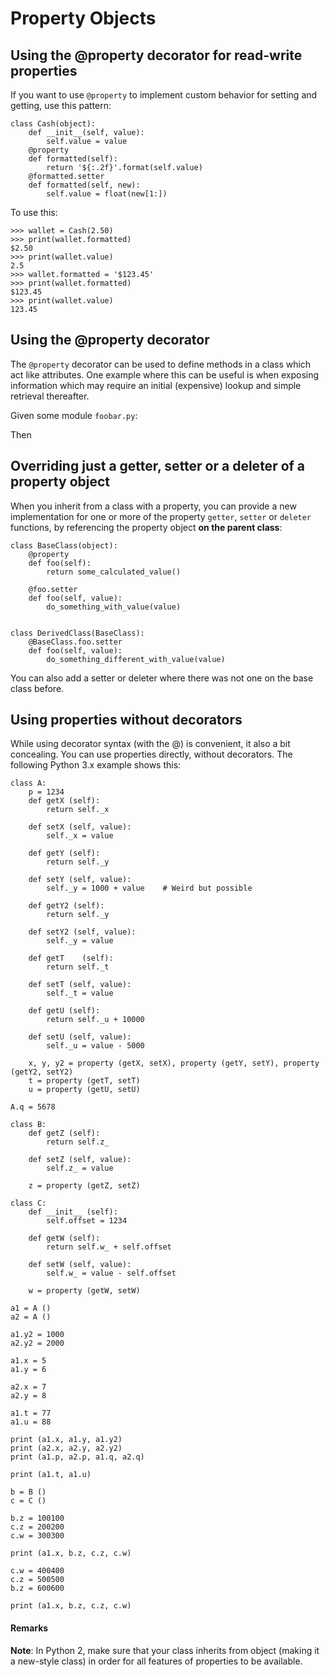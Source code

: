 # Property Objects




## Using the @property decorator for read-write properties


If you want to use `@property` to implement custom behavior for setting and getting, use this pattern:

```
class Cash(object):
    def __init__(self, value):
        self.value = value
    @property
    def formatted(self):
        return '${:.2f}'.format(self.value)
    @formatted.setter
    def formatted(self, new):
        self.value = float(new[1:])

```

To use this:

```
>>> wallet = Cash(2.50)
>>> print(wallet.formatted)
$2.50
>>> print(wallet.value)
2.5
>>> wallet.formatted = '$123.45'
>>> print(wallet.formatted)
$123.45
>>> print(wallet.value)
123.45

```



## Using the @property decorator


The `@property` decorator can be used to define methods in a class which act like attributes. One example where this can be useful is when exposing information which may require an initial (expensive) lookup and simple retrieval thereafter.

Given some module `foobar.py`:

Then



## Overriding just a getter, setter or a deleter of a property object


When you inherit from a class with a property, you can provide a new implementation for one or more of the property `getter`, `setter` or `deleter` functions, by referencing the property object **on the parent class**:

```
class BaseClass(object):
    @property
    def foo(self):
        return some_calculated_value()

    @foo.setter
    def foo(self, value):
        do_something_with_value(value)


class DerivedClass(BaseClass):
    @BaseClass.foo.setter
    def foo(self, value):
        do_something_different_with_value(value)

```

You can also add a setter or deleter where there was not one on the base class before.



## Using properties without decorators


While using decorator syntax (with the @) is convenient, it also a bit concealing. You can use properties directly, without decorators. The following Python 3.x example shows this:

```
class A:
    p = 1234
    def getX (self):
        return self._x

    def setX (self, value):
        self._x = value
            
    def getY (self):
        return self._y

    def setY (self, value):
        self._y = 1000 + value    # Weird but possible
        
    def getY2 (self):
        return self._y

    def setY2 (self, value):
        self._y = value
        
    def getT    (self):
        return self._t

    def setT (self, value):
        self._t = value
        
    def getU (self):
        return self._u + 10000

    def setU (self, value):
        self._u = value - 5000
            
    x, y, y2 = property (getX, setX), property (getY, setY), property (getY2, setY2)
    t = property (getT, setT)
    u = property (getU, setU)
    
A.q = 5678

class B:
    def getZ (self):
        return self.z_
    
    def setZ (self, value):
        self.z_ = value
        
    z = property (getZ, setZ)
    
class C:
    def __init__ (self):
        self.offset = 1234

    def getW (self):
        return self.w_ + self.offset
        
    def setW (self, value):
        self.w_ = value - self.offset
        
    w = property (getW, setW)
    
a1 = A ()
a2 = A ()

a1.y2 = 1000
a2.y2 = 2000

a1.x = 5
a1.y = 6

a2.x = 7
a2.y = 8

a1.t = 77
a1.u = 88
    
print (a1.x, a1.y, a1.y2)
print (a2.x, a2.y, a2.y2)
print (a1.p, a2.p, a1.q, a2.q)

print (a1.t, a1.u)

b = B ()
c = C ()

b.z = 100100
c.z = 200200
c.w = 300300

print (a1.x, b.z, c.z, c.w)

c.w = 400400
c.z = 500500
b.z = 600600

print (a1.x, b.z, c.z, c.w)

```



#### Remarks


**Note**: In Python 2, make sure that your class inherits from object (making it a new-style class) in order for all features of properties to be available.

